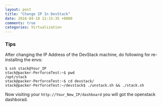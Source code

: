 ```yaml
---
layout: post
title: "Change IP In DevStack"
date: 2016-04-18 12:15:35 +0800
comments: true
categories: Virtualization
---
```

### Tips
After changing the IP Address of the DevStack machine, do following for re-installing
the envs:    

```
$ ssh stack@Your_IP
stack@packer-PerforceTest:~$ pwd
/opt/stack
stack@packer-PerforceTest:~$ cd devstack/
stack@packer-PerforceTest:~/devstack$ ./unstack.sh && ./stack.sh 
```

Now visiting your `http://Your_New_IP/dashboard` you will got the openstack dashborad.   
